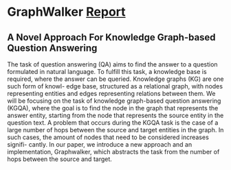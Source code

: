 # GraphWalker [Report](www.google.com)
## A Novel Approach For Knowledge Graph-based Question Answering

The task of question answering (QA) aims to find the answer to a question formulated in natural language. To fulfill this task, a knowledge base is required, where the answer can be queried. Knowledge graphs (KG) are one such form of knowl- edge base, structured as a relational graph, with nodes representing entities and edges representing relations between them. We will be focusing on the task of knowledge graph-based question answering (KGQA), where the goal is to find the node in the graph that represents the answer entity, starting from the node that represents the source entity in the question text. A problem that occurs during the KGQA task is the case of a large number of hops between the source and target entities in the graph. In such cases, the amount of nodes that need to be considered increases signifi- cantly. In our paper, we introduce a new approach and an implementation, Graphwalker, which abstracts the task from the number of hops between the source and target.
